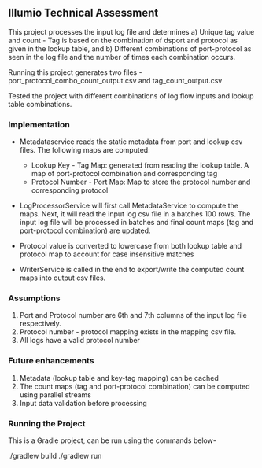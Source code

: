 ## Illumio Technical Assessment
This project processes the input log file and determines a) Unique tag value and count - Tag is based on the combination of dsport and protocol as given in the lookup table, and b) Different combinations of port-protocol as seen in the log file and the number of times each combination occurs.

Running this project generates two files - port_protocol_combo_count_output.csv and tag_count_output.csv

Tested the project with different combinations of log flow inputs and lookup table combinations.

### Implementation
- Metadataservice reads the static metadata from port and lookup csv files. The following maps are computed:
  - Lookup Key - Tag Map: generated from reading the lookup table. A map of port-protocol combination and corresponding tag
  - Protocol Number - Port Map: Map to store the protocol number and corresponding protocol

- LogProcessorService will first call MetadataService to compute the maps. Next, it will read the input log csv file in a batches 100 rows. The input log file will be processed in batches and final count maps (tag and port-protocol combination) are updated.
- Protocol value is converted to lowercase from both lookup table and protocol map to account for case insensitive matches

- WriterService is called in the end to export/write the computed count maps into output csv files.


### Assumptions
   1. Port and Protocol number are 6th and 7th columns of the input log file respectively.
   2. Protocol number - protocol mapping exists in the mapping csv file. 
   3. All logs have a valid protocol number


### Future enhancements
   1. Metadata (lookup table and key-tag mapping) can be cached
   2. The count maps (tag and port-protocol combination) can be computed using parallel streams
   3. Input data validation before processing 

### Running the Project
This is a Gradle project, can be run using the commands below-

./gradlew build 
./gradlew run